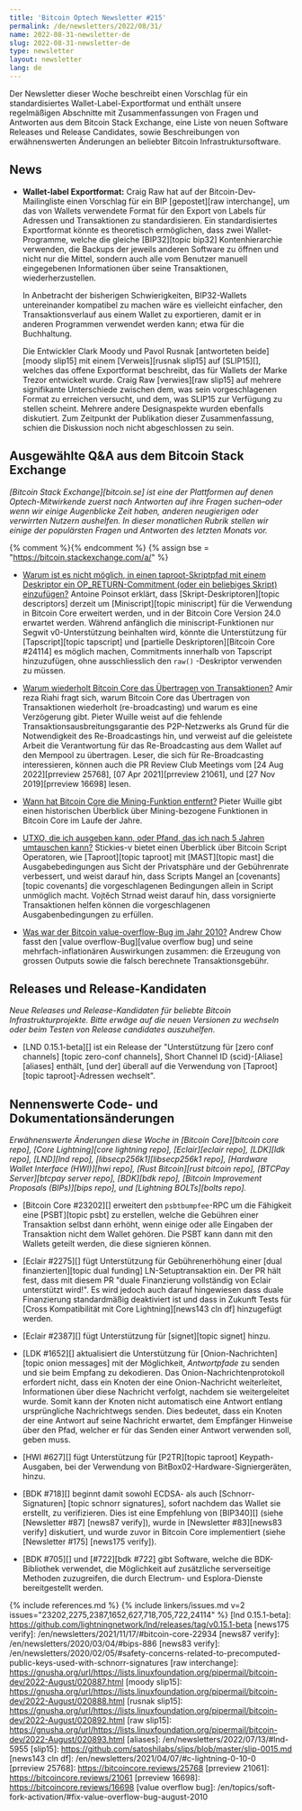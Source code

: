 ```yaml
---
title: 'Bitcoin Optech Newsletter #215'
permalink: /de/newsletters/2022/08/31/
name: 2022-08-31-newsletter-de
slug: 2022-08-31-newsletter-de
type: newsletter
layout: newsletter
lang: de
---
```

Der Newsletter dieser Woche beschreibt einen Vorschlag für ein standardisiertes
Wallet-Label-Exportformat und enthält unsere regelmäßigen Abschnitte mit
Zusammenfassungen von Fragen und Antworten aus dem Bitcoin Stack Exchange, eine
Liste von neuen Software Releases und Release Candidates, sowie Beschreibungen
von erwähnenswerten Änderungen an beliebter Bitcoin Infrastruktursoftware.

## News

- **Wallet-label Exportformat:** Craig Raw hat auf der Bitcoin-Dev-Mailingliste
  einen Vorschlag für ein BIP [gepostet][raw interchange], um das von Wallets
  verwendete Format für den Export von Labels für Adressen und Transaktionen zu
  standardisieren. Ein standardisiertes Exportformat könnte es theoretisch
  ermöglichen, dass zwei Wallet-Programme, welche die gleiche [BIP32][topic bip32]
  Kontenhierarchie verwenden, die Backups der jeweils anderen Software zu öffnen
  und nicht nur die Mittel, sondern auch alle vom Benutzer manuell eingegebenen
  Informationen über seine Transaktionen, wiederherzustellen.

  In Anbetracht der bisherigen Schwierigkeiten, BIP32-Wallets untereinander
  kompatibel zu machen wäre es vielleicht einfacher, den Transaktionsverlauf
  aus einem Wallet zu exportieren, damit er in anderen Programmen verwendet
  werden kann; etwa für die Buchhaltung.

  Die Entwickler Clark Moody und Pavol Rusnak [antworteten beide][moody slip15]
  mit einem [Verweis][rusnak slip15] auf [SLIP15][], welches das offene
  Exportformat beschreibt, das für Wallets der Marke Trezor entwickelt
  wurde. Craig Raw [verwies][raw slip15] auf mehrere signifikante Unterschiede
  zwischen dem, was sein vorgeschlagenen Format zu erreichen versucht, und
  dem, was SLIP15 zur Verfügung zu stellen scheint. Mehrere andere
  Designaspekte wurden ebenfalls diskutiert. Zum Zeitpunkt der Publikation
  dieser Zusammenfassung, schien die Diskussion noch nicht abgeschlossen
  zu sein.

## Ausgewählte Q&A aus dem Bitcoin Stack Exchange

*[Bitcoin Stack Exchange][bitcoin.se] ist eine der Plattformen auf denen
Optech-Mitwirkende zuerst nach Antworten auf ihre Fragen suchen–oder wenn wir
einige Augenblicke Zeit haben, anderen neugierigen oder verwirrten Nutzern
aushelfen. In dieser monatlichen Rubrik stellen wir einige der populärsten
Fragen und Antworten des letzten Monats vor.*

{% comment %}<!-- https://bitcoin.stackexchange.com/search?tab=votes&q=created%3a1m..%20is%3aanswer -->{% endcomment %}
{% assign bse = "https://bitcoin.stackexchange.com/a/" %}

- [Warum ist es nicht möglich, in einen taproot-Skriptpfad mit einem Deskriptor ein OP_RETURN-Commitment (oder ein beliebiges Skript) einzufügen?]({{bse}}114948)
  Antoine Poinsot erklärt, dass [Skript-Deskriptoren][topic descriptors] derzeit
  um [Miniscript][topic miniscript] für die Verwendung in Bitcoin Core erweitert
  werden, und in der Bitcoin Core Version 24.0 erwartet werden.
  Während anfänglich die miniscript-Funktionen nur Segwit v0-Unterstützung
  beinhalten wird, könnte die Unterstützung für [Tapscript][topic tapscript] und
  [partielle Deskriptoren][Bitcoin Core #24114] es möglich machen, Commitments
  innerhalb von Tapscript hinzuzufügen, ohne ausschliesslich den
  `raw()` -Deskriptor verwenden zu müssen.

- [Warum wiederholt Bitcoin Core das Übertragen von Transaktionen?]({{bse}}114973)
  Amir reza Riahi fragt sich, warum Bitcoin Core das Übertragen von
  Transaktionen wiederholt (re-broadcasting) und warum es eine Verzögerung gibt.
  Pieter Wuille weist auf die fehlende Transaktionsausbreitungsgarantie des
  P2P-Netzwerks als Grund für die Notwendigkeit des Re-Broadcastings hin, und
  verweist auf die geleistete Arbeit die Verantwortung für das Re-Broadcasting
  aus dem Wallet auf den Mempool zu übertragen. Leser, die sich für
  Re-Broadcasting interessieren, können auch die PR Review Club Meetings vom
  [24 Aug 2022][prreview 25768], [07 Apr 2021][prreview 21061], und
  [27 Nov 2019][prreview 16698] lesen.

- [Wann hat Bitcoin Core die Mining-Funktion entfernt?]({{bse}}114687)
  Pieter Wuille gibt einen historischen Überblick über Mining-bezogene
  Funktionen in Bitcoin Core im Laufe der Jahre.

- [UTXO, die ich ausgeben kann, oder Pfand, das ich nach 5 Jahren umtauschen kann?]({{bse}}114901)
  Stickies-v bietet einen Überblick über Bitcoin Script Operatoren, wie
  [Taproot][topic taproot] mit [MAST][topic mast] die Ausgabebedingungen aus
  Sicht der Privatsphäre und der Gebührenrate verbessert, und weist darauf hin,
  dass Scripts Mangel an [covenants][topic covenants] die vorgeschlagenen
  Bedingungen allein in Script unmöglich macht. Vojtěch Strnad weist darauf hin,
  dass vorsignierte Transaktionen helfen können die vorgeschlagenen
  Ausgabenbedingungen zu erfüllen.

- [Was war der Bitcoin value-overflow-Bug im Jahr 2010?]({{bse}}114694)
  Andrew Chow fasst den [value overflow-Bug][value overflow bug] und seine
  mehrfach-inflationären Auswirkungen zusammen: die Erzeugung von grossen
  Outputs sowie die falsch berechnete Transaktionsgebühr.

## Releases und Release-Kandidaten

*Neue Releases und Release-Kandidaten für beliebte Bitcoin
Infrastrukturprojekte. Bitte erwäge auf die neuen Versionen
zu wechseln oder beim Testen von Release candidates auszuhelfen.*

- [LND 0.15.1-beta][] ist ein Release der "Unterstützung für [zero conf channels]
  [topic zero-conf channels], Short Channel ID (scid)-[Aliase][aliases] enthält,
  [und der] überall auf die Verwendung von [Taproot][topic taproot]-Adressen
  wechselt".

## Nennenswerte Code- und Dokumentationsänderungen

*Erwähnenswerte Änderungen diese Woche in [Bitcoin Core][bitcoin core repo],
[Core Lightning][core lightning repo], [Eclair][eclair repo], [LDK][ldk repo],
[LND][lnd repo], [libsecp256k1][libsecp256k1 repo], [Hardware Wallet
Interface (HWI)][hwi repo], [Rust Bitcoin][rust bitcoin repo], [BTCPay
Server][btcpay server repo], [BDK][bdk repo], [Bitcoin Improvement
Proposals (BIPs)][bips repo], und [Lightning BOLTs][bolts repo].*

- [Bitcoin Core #23202][] erweitert den `psbtbumpfee`-RPC um die Fähigkeit
  eine [PSBT][topic psbt] zu erstellen, welche die Gebühren einer Transaktion
  selbst dann erhöht, wenn einige oder alle Eingaben der Transaktion nicht dem
  Wallet gehören. Die PSBT kann dann mit den Wallets geteilt werden, die diese
  signieren können.

- [Eclair #2275][] fügt Unterstützung für Gebührenerhöhung einer
  [dual finanzierten][topic dual funding] LN-Setuptransaktion ein. Der PR
  hält fest, dass mit diesem PR "duale Finanzierung vollständig von Eclair
  unterstützt wird!". Es wird jedoch auch darauf hingewiesen dass duale
  Finanzierung standardmäßig deaktiviert ist und dass in Zukunft Tests für
  [Cross Kompatibilität mit Core Lightning][news143 cln df] hinzugefügt werden.

- [Eclair #2387][] fügt Unterstützung für [signet][topic signet] hinzu.

- [LDK #1652][] aktualisiert die Unterstützung für [Onion-Nachrichten]
  [topic onion messages] mit der Möglichkeit, *Antwortpfade* zu senden und sie
  beim Empfang zu dekodieren. Das Onion-Nachrichtenprotokoll erfordert nicht,
  dass ein Knoten der eine Onion-Nachricht weiterleitet, Informationen
  über diese Nachricht verfolgt, nachdem sie weitergeleitet wurde. Somit kann
  der Knoten nicht automatisch eine Antwort entlang ursprüngliche Nachrichtwegs
  senden. Dies bedeutet, dass ein Knoten der eine Antwort auf seine Nachricht
  erwartet, dem Empfänger Hinweise über den Pfad, welcher er für das Senden
  einer Antwort verwenden soll, geben muss.

- [HWI #627][] fügt Unterstützung für [P2TR][topic taproot] Keypath-Ausgaben,
  bei der Verwendung von BitBox02-Hardware-Signiergeräten, hinzu.

- [BDK #718][] beginnt damit sowohl ECDSA- als auch [Schnorr-Signaturen]
  [topic schnorr signatures], sofort nachdem das Wallet sie erstellt, zu
  verifizieren. Dies ist eine Empfehlung von [BIP340][] (siehe [Newsletter #87]
  [news87 verify]), wurde in [Newsletter #83][news83 verify] diskutiert, und
  wurde zuvor in Bitcoin Core implementiert (siehe [Newsletter #175]
  [news175 verify]).

- [BDK #705][] und [#722][bdk #722] gibt Software, welche die BDK-Bibliothek
  verwendet, die Möglichkeit auf zusätzliche serverseitige Methoden zuzugreifen,
  die durch Electrum- und Esplora-Dienste bereitgestellt werden.

{% include references.md %}
{% include linkers/issues.md v=2 issues="23202,2275,2387,1652,627,718,705,722,24114" %}
[lnd 0.15.1-beta]: https://github.com/lightningnetwork/lnd/releases/tag/v0.15.1-beta
[news175 verify]: /en/newsletters/2021/11/17/#bitcoin-core-22934
[news87 verify]: /en/newsletters/2020/03/04/#bips-886
[news83 verify]: /en/newsletters/2020/02/05/#safety-concerns-related-to-precomputed-public-keys-used-with-schnorr-signatures
[raw interchange]: https://gnusha.org/url/https://lists.linuxfoundation.org/pipermail/bitcoin-dev/2022-August/020887.html
[moody slip15]: https://gnusha.org/url/https://lists.linuxfoundation.org/pipermail/bitcoin-dev/2022-August/020888.html
[rusnak slip15]: https://gnusha.org/url/https://lists.linuxfoundation.org/pipermail/bitcoin-dev/2022-August/020892.html
[raw slip15]: https://gnusha.org/url/https://lists.linuxfoundation.org/pipermail/bitcoin-dev/2022-August/020893.html
[aliases]: /en/newsletters/2022/07/13/#lnd-5955
[slip15]: https://github.com/satoshilabs/slips/blob/master/slip-0015.md
[news143 cln df]: /en/newsletters/2021/04/07/#c-lightning-0-10-0
[prreview 25768]: https://bitcoincore.reviews/25768
[prreview 21061]: https://bitcoincore.reviews/21061
[prreview 16698]: https://bitcoincore.reviews/16698
[value overflow bug]: /en/topics/soft-fork-activation/#fix-value-overflow-bug-august-2010
